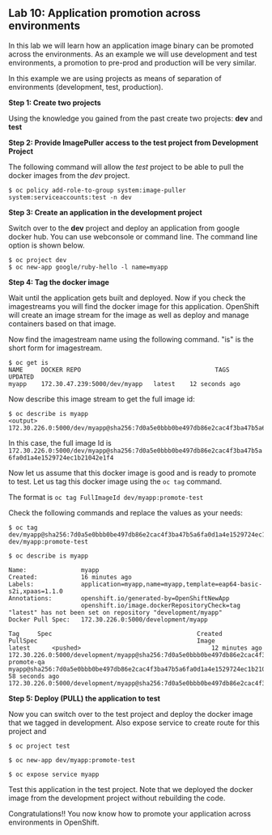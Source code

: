 ## Lab 10: Application promotion across environments

In this lab we will learn how an application image binary can be promoted across the environments. As an example we will use development and test environments, a promotion to pre-prod and production will be very similar.

In this example we are using projects as means of separation of environments (development, test, production).

**Step 1: Create two projects**

Using the knowledge you gained from the past create two projects: **dev** and **test**

**Step 2: Provide ImagePuller access to the test project from Development Project**

The following command will allow the _test_ project to be able to pull the docker images from the _dev_ project.

```
$ oc policy add-role-to-group system:image-puller system:serviceaccounts:test -n dev
```

**Step 3: Create an application in the development project**

Switch over to the **dev** project and deploy an application from google docker hub. You can use webconsole or command line. The command line option is shown below.

```
$ oc project dev
$ oc new-app google/ruby-hello -l name=myapp
```

**Step 4: Tag the docker image**

Wait until the application gets built and deployed. Now if you check the imagestreams you will find the docker image for this application. OpenShift will create an image stream for the image as well as deploy and manage containers based on that image.

Now find the imagestream name using the following command. "is" is the short form for imagestream. 

```
$ oc get is
NAME     DOCKER REPO                                     TAGS      UPDATED
myapp    172.30.47.239:5000/dev/myapp   latest    12 seconds ago

```

Now describe this image stream to get the full image id:

```
$ oc describe is myapp
<output>
172.30.226.0:5000/dev/myapp@sha256:7d0a5e0bbb0be497db86e2cac4f3ba47b5a6fa0d1a4e1529724ec1b21042e1f4
```

In this case, the full image Id is `172.30.226.0:5000/dev/myapp@sha256:7d0a5e0bbb0be497db86e2cac4f3ba47b5a6fa0d1a4e1529724ec1b21042e1f4`

Now let us assume that this docker image is good and is ready to promote to test. Let us tag this docker image using the `oc tag` command.

The format is
`
oc tag FullImageId dev/myapp:promote-test
`

Check the following commands and replace the values as your needs:

```
$ oc tag dev/myapp@sha256:7d0a5e0bbb0be497db86e2cac4f3ba47b5a6fa0d1a4e1529724ec1b21042e1f4 dev/myapp:promote-test
```

```
$ oc describe is myapp

Name:				myapp
Created:			16 minutes ago
Labels:				application=myapp,name=myapp,template=eap64-basic-s2i,xpaas=1.1.0
Annotations:		openshift.io/generated-by=OpenShiftNewApp
					openshift.io/image.dockerRepositoryCheck=tag "latest" has not been set on repository "development/myapp"
Docker Pull Spec:	172.30.226.0:5000/development/myapp

Tag		Spec										Created		PullSpec											Image
latest		<pushed>									12 minutes ago	172.30.226.0:5000/development/myapp@sha256:7d0a5e0bbb0be497db86e2cac4f3ba47b5a6fa0d1a4e1529724ec1b21042e1f4
promote-qa	myapp@sha256:7d0a5e0bbb0be497db86e2cac4f3ba47b5a6fa0d1a4e1529724ec1b21042e1f4	58 seconds ago	172.30.226.0:5000/development/myapp@sha256:7d0a5e0bbb0be497db86e2cac4f3ba47b5a6fa0d1a4e1529724ec1b21042e1f4

```

**Step 5: Deploy (PULL) the application to test**

Now you can switch over to the test project and deploy the docker image that we tagged in development. Also expose service to create route for this project and

```
$ oc project test

$ oc new-app dev/myapp:promote-test

$ oc expose service myapp
```

Test this application in the test project. Note that we deployed the docker image from the development project without rebuilding the code.

Congratulations!! 
You now know how to promote your application across environments in OpenShift.
